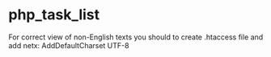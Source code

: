# php_task_list
For correct view of non-English texts you should to create .htaccess file and add netx: AddDefaultCharset UTF-8
